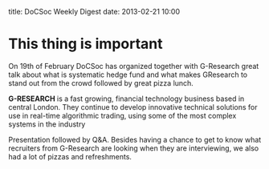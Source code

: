 title: DoCSoc Weekly Digest
date: 2013-02-21 10:00

# This thing is important
On 19th of February DoCSoc has organized together with G-Research great talk about what is systematic hedge fund and what makes GResearch to stand out from the crowd followed by great pizza lunch.

**G-RESEARCH** is a fast growing, financial technology business based in central London. They continue to develop innovative technical solutions for use in real-time algorithmic trading, using some of the most complex systems in the industry

Presentation followed by Q&amp;A. Besides having a chance to get to know what recruiters from G-Research are looking when they are interviewing, we also had a lot of pizzas and refreshments.
